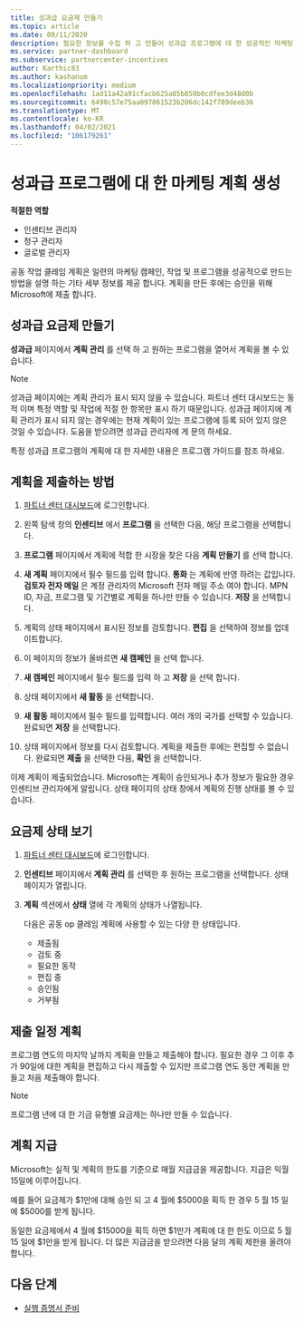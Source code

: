 ```yaml
---
title: 성과급 요금제 만들기
ms.topic: article
ms.date: 09/11/2020
description: 필요한 정보를 수집 하 고 만들어 성과급 프로그램에 대 한 성공적인 마케팅 계획을 생성 합니다.
ms.service: partner-dashboard
ms.subservice: partnercenter-incentives
author: Karthic83
ms.author: kashanum
ms.localizationpriority: medium
ms.openlocfilehash: 1ad11a42a91cfacb625a05b850b0cdfee3d48d0b
ms.sourcegitcommit: 6498c57e75aa097861523b206dc142f789deeb36
ms.translationtype: MT
ms.contentlocale: ko-KR
ms.lasthandoff: 04/02/2021
ms.locfileid: "106179261"
---
```

# <a name="generate-a-marketing-plan-for-your-incentives-program"></a>성과급 프로그램에 대 한 마케팅 계획 생성

**적절한 역할**

- 인센티브 관리자
- 청구 관리자
- 글로벌 관리자

공동 작업 클레임 계획은 일련의 마케팅 캠페인, 작업 및 프로그램을 성공적으로 만드는 방법을 설명 하는 기타 세부 정보를 제공 합니다. 계획을 만든 후에는 승인을 위해 Microsoft에 제출 합니다.

## <a name="create-your-incentives-plan"></a>성과급 요금제 만들기

**성과급** 페이지에서 **계획 관리** 를 선택 하 고 원하는 프로그램을 열어서 계획을 볼 수 있습니다.

>[!NOTE]
>성과급 페이지에는 계획 관리가 표시 되지 않을 수 있습니다. 파트너 센터 대시보드는 동적 이며 특정 역할 및 작업에 적절 한 항목만 표시 하기 때문입니다. 성과급 페이지에 계획 관리가 표시 되지 않는 경우에는 현재 계획이 있는 프로그램에 등록 되어 있지 않은 것일 수 있습니다. 도움을 받으려면 성과급 관리자에 게 문의 하세요.

특정 성과급 프로그램의 계획에 대 한 자세한 내용은 프로그램 가이드를 참조 하세요.

## <a name="how-to-submit-a-plan"></a>계획을 제출하는 방법

1. [파트너 센터 대시보드](https://partner.microsoft.com/dashboard/)에 로그인합니다.

2. 왼쪽 탐색 창의 **인센티브** 에서 **프로그램** 을 선택한 다음, 해당 프로그램을 선택합니다. 

3. **프로그램** 페이지에서 계획에 적합 한 시장을 찾은 다음 **계획 만들기** 를 선택 합니다. 

4. **새 계획** 페이지에서 필수 필드를 입력 합니다. **통화** 는 계획에 반영 하려는 값입니다. **검토자 전자 메일** 은 계정 관리자의 Microsoft 전자 메일 주소 여야 합니다. MPN ID, 자금, 프로그램 및 기간별로 계획을 하나만 만들 수 있습니다. **저장** 을 선택합니다.

5. 계획의 상태 페이지에서 표시된 정보를 검토합니다. **편집** 을 선택하여 정보를 업데이트합니다.

6. 이 페이지의 정보가 올바르면 **새 캠페인** 을 선택 합니다.

7. **새 캠페인** 페이지에서 필수 필드를 입력 하 고 **저장** 을 선택 합니다.

8. 상태 페이지에서 **새 활동** 을 선택합니다. 

9. **새 활동** 페이지에서 필수 필드를 입력합니다. 여러 개의 국가를 선택할 수 있습니다. 완료되면 **저장** 을 선택합니다. 

10. 상태 페이지에서 정보를 다시 검토합니다. 계획을 제출한 후에는 편집할 수 없습니다. 완료되면 **제출** 을 선택한 다음, **확인** 을 선택합니다.

이제 계획이 제출되었습니다. Microsoft는 계획이 승인되거나 추가 정보가 필요한 경우 인센티브 관리자에게 알립니다. 상태 페이지의 상태 창에서 계획의 진행 상태를 볼 수 있습니다.

## <a name="view-the-status-of-your-plan"></a>요금제 상태 보기

1. [파트너 센터 대시보드](https://partner.microsoft.com/dashboard/)에 로그인합니다.

2. **인센티브** 페이지에서 **계획 관리** 를 선택한 후 원하는 프로그램을 선택합니다. 상태 페이지가 열립니다.

3. **계획** 섹션에서 **상태** 열에 각 계획의 상태가 나열됩니다.

   다음은 공동 op 클레임 계획에 사용할 수 있는 다양 한 상태입니다.

   - 제출됨
   - 검토 중
   - 필요한 동작
   - 편집 중
   - 승인됨
   - 거부됨

## <a name="plan-submission-timelines"></a>제출 일정 계획

프로그램 연도의 마지막 날까지 계획을 만들고 제출해야 합니다. 필요한 경우 그 이후 추가 90일에 대한 계획을 편집하고 다시 제출할 수 있지만 프로그램 연도 동안 계획을 만들고 처음 제출해야 합니다.

>[!NOTE]
> 프로그램 년에 대 한 기금 유형별 요금제는 하나만 만들 수 있습니다.

## <a name="plan-payments"></a>계획 지급

Microsoft는 실적 및 계획의 한도를 기준으로 매월 지급금을 제공합니다. 지급은 익월 15일에 이루어집니다.

예를 들어 요금제가 $1만에 대해 승인 되 고 4 월에 $5000을 획득 한 경우 5 월 15 일에 $5000를 받게 됩니다.

동일한 요금제에서 4 월에 $15000을 획득 하면 $1만가 계획에 대 한 한도 이므로 5 월 15 일에 $1만을 받게 됩니다. 더 많은 지급금을 받으려면 다음 달의 계획 제한을 올려야 합니다.

## <a name="next-steps"></a>다음 단계

- [실행 증명서 준비](incentives-prepare-your-proof-of-execution.md)
